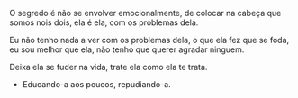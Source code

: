 O segredo é não se envolver emocionalmente, de colocar na cabeça que somos nois dois, ela é ela, com os problemas dela.

Eu não tenho nada a ver com os problemas dela, o que ela fez que se foda, eu sou melhor que ela, não tenho que querer agradar ninguem. 

Deixa ela se fuder na vida, trate ela como ela te trata. 
- Educando-a aos poucos, repudiando-a.

